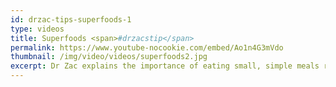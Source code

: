 ```yaml
---
id: drzac-tips-superfoods-1
type: videos
title: Superfoods <span>#drzacstip</span>
permalink: https://www.youtube-nocookie.com/embed/Ao1n4G3mVdo
thumbnail: /img/video/videos/superfoods2.jpg
excerpt: Dr Zac explains the importance of eating small, simple meals regularly.
---
```

